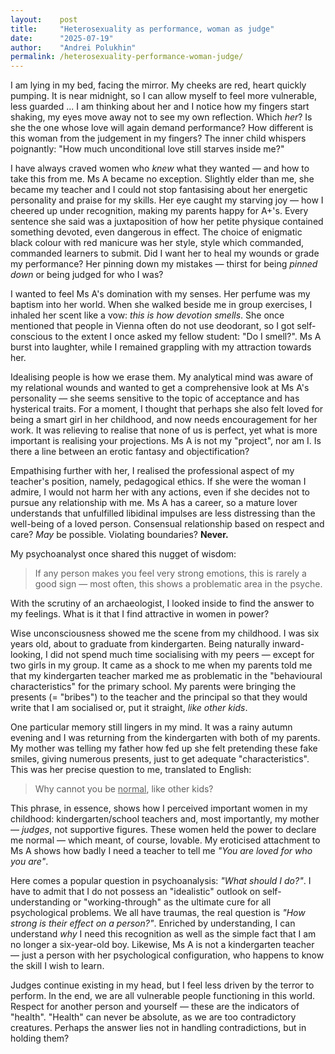 ```yaml
---
layout:    post
title:     "Heterosexuality as performance, woman as judge"
date:      "2025-07-19"
author:    "Andrei Polukhin"
permalink: /heterosexuality-performance-woman-judge/
---
```


I am lying in my bed, facing the mirror. My cheeks are red, heart quickly pumping.
It is near midnight, so I can allow myself to feel more vulnerable, less guarded ...
I am thinking about her and I notice how my fingers start shaking, my eyes move away
not to see my own reflection. Which *her*? Is she the one whose love
will again demand performance? How different is this woman from the judgement
in my fingers? The inner child whispers poignantly:
"How much unconditional love still starves inside me?"

I have always craved women who *knew* what they wanted — and how to take this from me.
Ms A became no exception. Slightly elder than me, she became my teacher and I could not
stop fantasising about her energetic personality and praise for my skills. Her eye caught
my starving joy — how I cheered up under recognition, making my parents happy for A+'s.
Every sentence she said was a juxtaposition of how her petite physique contained something
devoted, even dangerous in effect. The choice of enigmatic black colour with red manicure
was her style, style which commanded, commanded learners to submit. Did I want her to heal
my wounds or grade my performance? Her pinning down my mistakes — thirst for being
*pinned down* or being judged for who I was?

I wanted to feel Ms A's domination with my senses. Her perfume was my baptism
into her world. When she walked beside me in group exercises, I inhaled her scent
like a vow: *this is how devotion smells*. She once mentioned that people in Vienna
often do not use deodorant, so I got self-conscious to the extent I once
asked my fellow student: "Do I smell?". Ms A burst into laughter, while I remained
grappling with my attraction towards her.

Idealising people is how we erase them. My analytical mind was aware of my
relational wounds and wanted to get a comprehensive look at Ms A's personality —
she seems sensitive to the topic of acceptance and has hysterical traits. For
a moment, I thought that perhaps she also felt loved for being a smart girl
in her childhood, and now needs encouragement for her work. It was relieving
to realise that none of us is perfect, yet what is more important is realising
your projections. Ms A is not my "project", nor am I. Is there a line between
an erotic fantasy and objectification?

Empathising further with her, I realised the professional aspect of my teacher's
position, namely, pedagogical ethics. If she were the woman I admire, I would not
harm her with any actions, even if she decides not to pursue any relationship
with me. Ms A has a career, so a mature lover understands that unfulfilled
libidinal impulses are less distressing than the well-being of a loved person.
Consensual relationship based on respect and care? *May* be possible.
Violating boundaries? **Never.**

My psychoanalyst once shared this nugget of wisdom:
> If any person makes you feel very strong emotions, this is rarely
> a good sign — most often, this shows a problematic area in the psyche.

With the scrutiny of an archaeologist, I looked inside to find the answer to
my feelings. What is it that I find attractive in women in power?

Wise unconsciousness showed me the scene from my childhood. I was six years old,
about to graduate from kindergarten. Being naturally inward-looking, I did
not spend much time socialising with my peers — except for two girls in my group.
It came as a shock to me when my parents told me that my kindergarten teacher
marked me as problematic in the "behavioural characteristics" for the primary school.
My parents were bringing the presents (= "bribes") to the teacher and the
principal so that they would write that I am socialised or, put it straight,
*like other kids*.

One particular memory still lingers in my mind. It was a
rainy autumn evening and I was returning from the kindergarten with both of my
parents. My mother was telling my father how fed up she felt pretending these
fake smiles, giving numerous presents, just to get adequate "characteristics".
This was her precise question to me, translated to English:
> Why cannot you be <u>normal</u>, like other kids?

This phrase, in essence, shows how I perceived important women in my childhood:
kindergarten/school teachers and, most importantly, my mother — *judges*, not
supportive figures. These women held the power to declare me normal — which meant,
of course, lovable. My eroticised attachment to Ms A shows how badly I need a
teacher to tell me *"You are loved for who you are"*.

Here comes a popular question in psychoanalysis: *"What should I do?"*. I have
to admit that I do not possess an "idealistic" outlook on self-understanding
or "working-through" as the ultimate cure for all psychological problems. We
all have traumas, the real question is *"How strong is their effect on a person?"*.
Enriched by understanding, I can understand *why* I need this recognition as
well as the simple fact that I am no longer a six-year-old boy. Likewise,
Ms A is not a kindergarten teacher — just a person with her psychological
configuration, who happens to know the skill I wish to learn.

Judges continue existing in my head, but I feel less driven by the terror to
perform. In the end, we are all vulnerable people functioning in this world.
Respect for another person and yourself — these are the indicators of "health".
"Health" can never be absolute, as we are too contradictory creatures.
Perhaps the answer lies not in handling contradictions, but in holding them?
